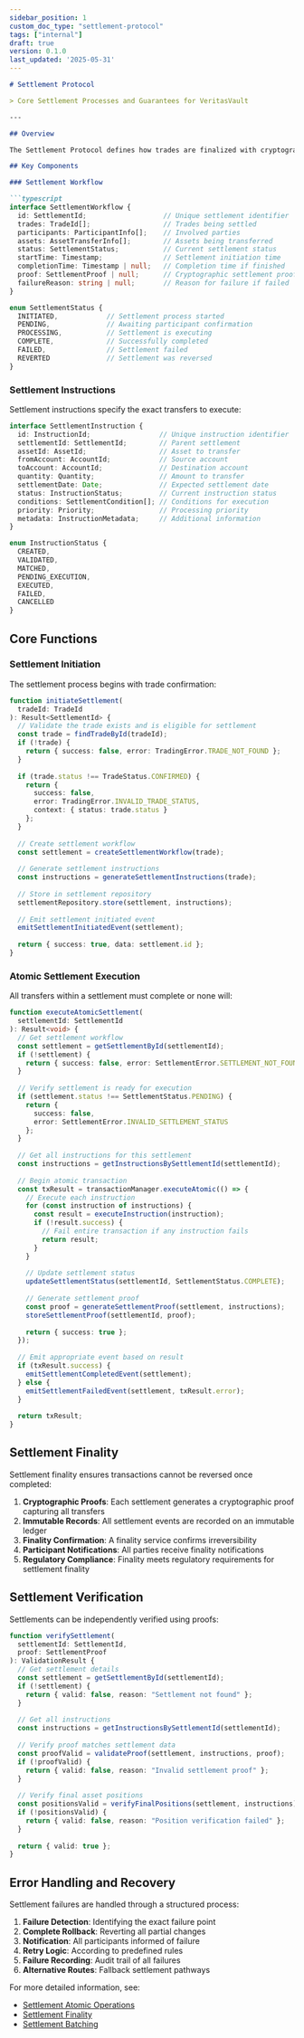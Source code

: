 ```yaml
---
sidebar_position: 1
custom_doc_type: "settlement-protocol"
tags: ["internal"]
draft: true
version: 0.1.0
last_updated: '2025-05-31'
---
```


```src/vv.Domain/Docs/Domains/Asset/settlement-protocol.md
# Settlement Protocol

> Core Settlement Processes and Guarantees for VeritasVault

---

## Overview

The Settlement Protocol defines how trades are finalized with cryptographic guarantees and ownership transfer. This protocol ensures that all asset transfers are atomic, verifiable, and irreversible once confirmed.

## Key Components

### Settlement Workflow

```typescript
interface SettlementWorkflow {
  id: SettlementId;                   // Unique settlement identifier
  trades: TradeId[];                  // Trades being settled
  participants: ParticipantInfo[];    // Involved parties
  assets: AssetTransferInfo[];        // Assets being transferred
  status: SettlementStatus;           // Current settlement status
  startTime: Timestamp;               // Settlement initiation time
  completionTime: Timestamp | null;   // Completion time if finished
  proof: SettlementProof | null;      // Cryptographic settlement proof
  failureReason: string | null;       // Reason for failure if failed
}

enum SettlementStatus {
  INITIATED,            // Settlement process started
  PENDING,              // Awaiting participant confirmation
  PROCESSING,           // Settlement is executing
  COMPLETE,             // Successfully completed
  FAILED,               // Settlement failed
  REVERTED              // Settlement was reversed
}
```

### Settlement Instructions

Settlement instructions specify the exact transfers to execute:

```typescript
interface SettlementInstruction {
  id: InstructionId;                 // Unique instruction identifier
  settlementId: SettlementId;        // Parent settlement
  assetId: AssetId;                  // Asset to transfer
  fromAccount: AccountId;            // Source account
  toAccount: AccountId;              // Destination account
  quantity: Quantity;                // Amount to transfer
  settlementDate: Date;              // Expected settlement date
  status: InstructionStatus;         // Current instruction status
  conditions: SettlementCondition[]; // Conditions for execution
  priority: Priority;                // Processing priority
  metadata: InstructionMetadata;     // Additional information
}

enum InstructionStatus {
  CREATED,
  VALIDATED,
  MATCHED,
  PENDING_EXECUTION,
  EXECUTED,
  FAILED,
  CANCELLED
}
```

## Core Functions

### Settlement Initiation

The settlement process begins with trade confirmation:

```typescript
function initiateSettlement(
  tradeId: TradeId
): Result<SettlementId> {
  // Validate the trade exists and is eligible for settlement
  const trade = findTradeById(tradeId);
  if (!trade) {
    return { success: false, error: TradingError.TRADE_NOT_FOUND };
  }
  
  if (trade.status !== TradeStatus.CONFIRMED) {
    return { 
      success: false, 
      error: TradingError.INVALID_TRADE_STATUS,
      context: { status: trade.status } 
    };
  }
  
  // Create settlement workflow
  const settlement = createSettlementWorkflow(trade);
  
  // Generate settlement instructions
  const instructions = generateSettlementInstructions(trade);
  
  // Store in settlement repository
  settlementRepository.store(settlement, instructions);
  
  // Emit settlement initiated event
  emitSettlementInitiatedEvent(settlement);
  
  return { success: true, data: settlement.id };
}
```

### Atomic Settlement Execution

All transfers within a settlement must complete or none will:

```typescript
function executeAtomicSettlement(
  settlementId: SettlementId
): Result<void> {
  // Get settlement workflow
  const settlement = getSettlementById(settlementId);
  if (!settlement) {
    return { success: false, error: SettlementError.SETTLEMENT_NOT_FOUND };
  }
  
  // Verify settlement is ready for execution
  if (settlement.status !== SettlementStatus.PENDING) {
    return { 
      success: false, 
      error: SettlementError.INVALID_SETTLEMENT_STATUS 
    };
  }
  
  // Get all instructions for this settlement
  const instructions = getInstructionsBySettlementId(settlementId);
  
  // Begin atomic transaction
  const txResult = transactionManager.executeAtomic(() => {
    // Execute each instruction
    for (const instruction of instructions) {
      const result = executeInstruction(instruction);
      if (!result.success) {
        // Fail entire transaction if any instruction fails
        return result;
      }
    }
    
    // Update settlement status
    updateSettlementStatus(settlementId, SettlementStatus.COMPLETE);
    
    // Generate settlement proof
    const proof = generateSettlementProof(settlement, instructions);
    storeSettlementProof(settlementId, proof);
    
    return { success: true };
  });
  
  // Emit appropriate event based on result
  if (txResult.success) {
    emitSettlementCompletedEvent(settlement);
  } else {
    emitSettlementFailedEvent(settlement, txResult.error);
  }
  
  return txResult;
}
```

## Settlement Finality

Settlement finality ensures transactions cannot be reversed once completed:

1. **Cryptographic Proofs**: Each settlement generates a cryptographic proof capturing all transfers
2. **Immutable Records**: All settlement events are recorded on an immutable ledger
3. **Finality Confirmation**: A finality service confirms irreversibility
4. **Participant Notifications**: All parties receive finality notifications
5. **Regulatory Compliance**: Finality meets regulatory requirements for settlement finality

## Settlement Verification

Settlements can be independently verified using proofs:

```typescript
function verifySettlement(
  settlementId: SettlementId, 
  proof: SettlementProof
): ValidationResult {
  // Get settlement details
  const settlement = getSettlementById(settlementId);
  if (!settlement) {
    return { valid: false, reason: "Settlement not found" };
  }
  
  // Get all instructions
  const instructions = getInstructionsBySettlementId(settlementId);
  
  // Verify proof matches settlement data
  const proofValid = validateProof(settlement, instructions, proof);
  if (!proofValid) {
    return { valid: false, reason: "Invalid settlement proof" };
  }
  
  // Verify final asset positions
  const positionsValid = verifyFinalPositions(settlement, instructions);
  if (!positionsValid) {
    return { valid: false, reason: "Position verification failed" };
  }
  
  return { valid: true };
}
```

## Error Handling and Recovery

Settlement failures are handled through a structured process:

1. **Failure Detection**: Identifying the exact failure point
2. **Complete Rollback**: Reverting all partial changes
3. **Notification**: All participants informed of failure
4. **Retry Logic**: According to predefined rules
5. **Failure Recording**: Audit trail of all failures
6. **Alternative Routes**: Fallback settlement pathways

For more detailed information, see:

* [Settlement Atomic Operations](./settlement-atomic-operations.md)
* [Settlement Finality](./settlement-finality.md)
* [Settlement Batching](./settlement-batching.md)